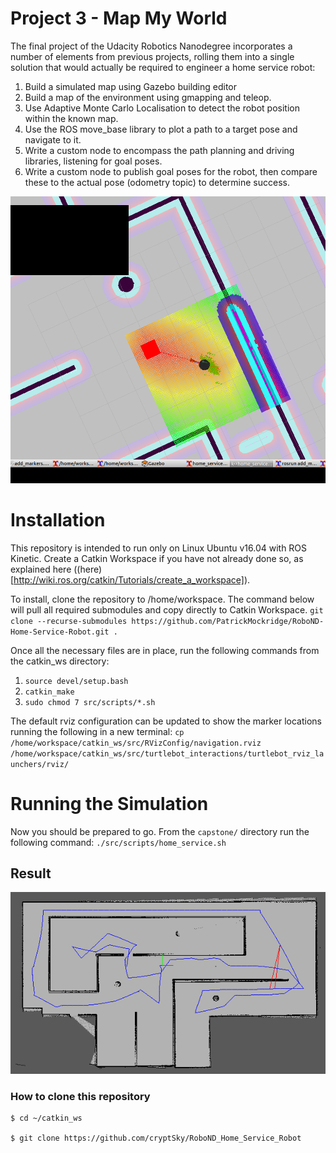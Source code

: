 # Project 3 - Map My World

The final project of the Udacity Robotics Nanodegree incorporates a number of elements from previous projects, rolling them into a single solution that would actually be required to engineer a home service robot:
1. Build a simulated map using Gazebo building editor
2. Build a map of the environment using gmapping and teleop.
3. Use Adaptive Monte Carlo Localisation to detect the robot position within the known map.
4. Use the ROS move_base library to plot a path to a target pose and navigate to it.
5. Write a custom node to encompass the path planning and driving libraries, listening for goal poses.
6. Write a custom node to publish goal poses for the robot, then compare these to the actual pose (odometry topic) to determine success.

![Home Service Robot Image](./result.png?raw=true "Home Service Robot In Action")

# Installation
This repository is intended to run only on Linux Ubuntu v16.04 with ROS Kinetic. Create a Catkin Workspace if you have not already done so, as explained here ((here)[http://wiki.ros.org/catkin/Tutorials/create_a_workspace]).

To install, clone the repository to /home/workspace. The command below will pull all required submodules and copy directly to Catkin Workspace.
`git clone --recurse-submodules https://github.com/PatrickMockridge/RoboND-Home-Service-Robot.git .`

Once all the necessary files are in place, run the following commands from the catkin_ws directory:
1. `source devel/setup.bash`
2. `catkin_make`
3. `sudo chmod 7 src/scripts/*.sh`

The default rviz configuration can be updated to show the marker locations running the following in a new terminal:
`cp /home/workspace/catkin_ws/src/RVizConfig/navigation.rviz /home/workspace/catkin_ws/src/turtlebot_interactions/turtlebot_rviz_launchers/rviz/`

# Running the Simulation
Now you should be prepared to go. From the `capstone/` directory run the following command:
`./src/scripts/home_service.sh`

## Result
![alt text](200613113527154.png)

### How to clone this repository
```
$ cd ~/catkin_ws

$ git clone https://github.com/cryptSky/RoboND_Home_Service_Robot
```

